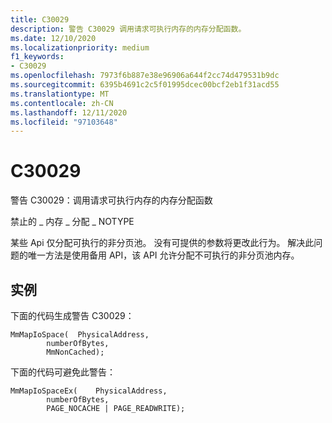 ```yaml
---
title: C30029
description: 警告 C30029 调用请求可执行内存的内存分配函数。
ms.date: 12/10/2020
ms.localizationpriority: medium
f1_keywords:
- C30029
ms.openlocfilehash: 7973f6b887e38e96906a644f2cc74d479531b9dc
ms.sourcegitcommit: 6395b4691c2c5f01995dcec00bcf2eb1f31acd55
ms.translationtype: MT
ms.contentlocale: zh-CN
ms.lasthandoff: 12/11/2020
ms.locfileid: "97103648"
---
```

# <a name="c30029"></a>C30029


警告 C30029：调用请求可执行内存的内存分配函数

禁止的 \_ 内存 \_ 分配 \_ NOTYPE

某些 Api 仅分配可执行的非分页池。 没有可提供的参数将更改此行为。 解决此问题的唯一方法是使用备用 API，该 API 允许分配不可执行的非分页池内存。

## <a name="span-idexamplespanspan-idexamplespanspan-idexamplespanexample"></a><span id="Example"></span><span id="example"></span><span id="EXAMPLE"></span>实例


下面的代码生成警告 C30029：

```
MmMapIoSpace(  PhysicalAddress,
        numberOfBytes,
        MmNonCached);
```

下面的代码可避免此警告：

```
MmMapIoSpaceEx(    PhysicalAddress,
        numberOfBytes,
        PAGE_NOCACHE | PAGE_READWRITE);
```

 

 





